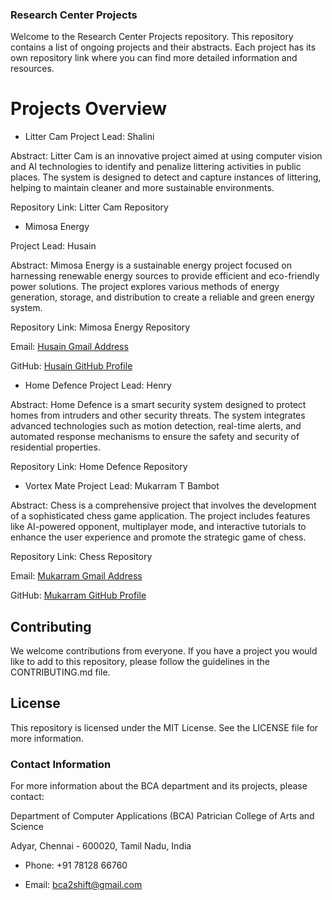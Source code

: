 ### Research Center Projects
Welcome to the Research Center Projects repository. This repository contains a list of ongoing projects and their abstracts. Each project has its own repository link where you can find more detailed information and resources.

# Projects Overview

- Litter Cam
Project Lead: Shalini

Abstract: Litter Cam is an innovative project aimed at using computer vision and AI technologies to identify and penalize littering activities in public places. The system is designed to detect and capture instances of littering, helping to maintain cleaner and more sustainable environments.

Repository Link: Litter Cam Repository

- Mimosa Energy

Project Lead: Husain

Abstract: Mimosa Energy is a sustainable energy project focused on harnessing renewable energy sources to provide efficient and eco-friendly power solutions. The project explores various methods of energy generation, storage, and distribution to create a reliable and green energy system.

Repository Link: Mimosa Energy Repository

Email: [Husain Gmail Address](hussain.dhinojwala04@gmail.com)

GitHub: [Husain GitHub Profile](https://github.com/HusainAbbas04)

- Home Defence
Project Lead: Henry

Abstract: Home Defence is a smart security system designed to protect homes from intruders and other security threats. The system integrates advanced technologies such as motion detection, real-time alerts, and automated response mechanisms to ensure the safety and security of residential properties.

Repository Link: Home Defence Repository

- Vortex Mate
Project Lead: Mukarram T Bambot

Abstract: Chess is a comprehensive project that involves the development of a sophisticated chess game application. The project includes features like AI-powered opponent, multiplayer mode, and interactive tutorials to enhance the user experience and promote the strategic game of chess.

Repository Link: Chess Repository

Email: [Mukarram Gmail Address](MukBambot118@gmail.com)

GitHub: [Mukarram GitHub Profile](GitHub.com/MukarramBambot)

## Contributing

We welcome contributions from everyone. If you have a project you would like to add to this repository, please follow the guidelines in the CONTRIBUTING.md file.

## License

This repository is licensed under the MIT License. See the LICENSE file for more information.

### Contact Information

For more information about the BCA department and its projects, please contact:

Department of Computer Applications (BCA) Patrician College of Arts and Science

Adyar, Chennai - 600020, Tamil Nadu, India

- Phone: +91 78128 66760

- Email: bca2shift@gmail.com
